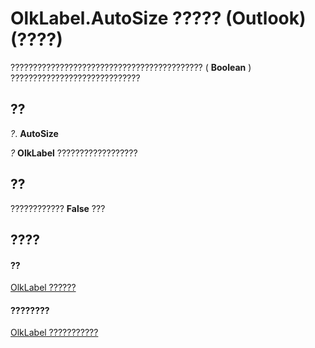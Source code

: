 
# OlkLabel.AutoSize ????? (Outlook)(????)

??????????????????????????????????????????? ( **Boolean** ) ?????????????????????????????


## ??

 _?_. **AutoSize**

 _?_ **OlkLabel** ??????????????????


## ??

????????????  **False** ???


## ????


#### ??


[OlkLabel ??????](52e5bbb2-4b22-f308-d5d4-1a1eafad2f48.md)
#### ????????


[OlkLabel ???????????](http://msdn.microsoft.com/library/fdab75ca-86a1-d3c3-b60c-b4dc3267cd6c%28Office.15%29.aspx)
